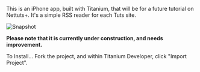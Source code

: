 This is an iPhone app, built with Titanium, that will be for a future tutorial on Nettuts+.
It's a simple RSS reader for each Tuts site. 

<img src="http://img.skitch.com/20100327-pajf3169w5sst26arrrbqui7kh.jpg" alt="Snapshot" />

<strong>Please note that it is currently under construction, and needs improvement. </strong>

To Install...
Fork the project, and within Titanium Developer, click "Import Project". 